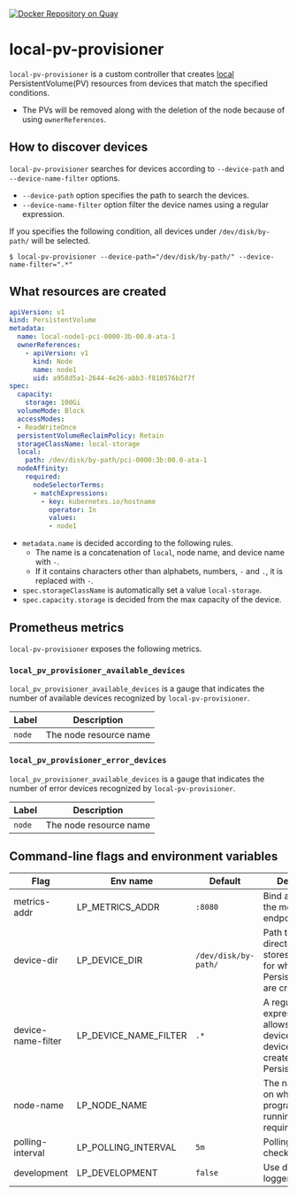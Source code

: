 [![Docker Repository on Quay](https://quay.io/repository/cybozu/local-pv-provisioner/status "Docker Repository on Quay")](https://quay.io/repository/cybozu/local-pv-provisioner)

local-pv-provisioner
====================

`local-pv-provisioner` is a custom controller that creates [local](https://kubernetes.io/docs/concepts/storage/volumes/#local) PersistentVolume(PV) resources from devices that match the specified conditions.

* The PVs will be removed along with the deletion of the node because of using `ownerReferences`.

## How to discover devices

`local-pv-provisioner` searches for devices according to `--device-path` and `--device-name-filter` options.

* `--device-path` option specifies the path to search the devices.
* `--device-name-filter` option filter the device names using a regular expression.

If you specifies the following condition, all devices under `/dev/disk/by-path/` will be selected.

```console
$ local-pv-provisioner --device-path="/dev/disk/by-path/" --device-name-filter=".*"
```

## What resources are created

```yaml
apiVersion: v1
kind: PersistentVolume
metadata:
  name: local-node1-pci-0000-3b-00.0-ata-1
  ownerReferences:
    - apiVersion: v1
      kind: Node
      name: node1
      uid: a958d5a1-2644-4e26-abb3-f810576b2f7f
spec:
  capacity:
    storage: 100Gi
  volumeMode: Block
  accessModes:
  - ReadWriteOnce
  persistentVolumeReclaimPolicy: Retain
  storageClassName: local-storage
  local:
    path: /dev/disk/by-path/pci-0000:3b:00.0-ata-1
  nodeAffinity:
    required:
      nodeSelectorTerms:
      - matchExpressions:
        - key: kubernetes.io/hostname
          operator: In
          values:
          - node1
```

* `metadata.name` is decided according to the following rules.
   * The name is a concatenation of `local`, node name, and device name with `-`.
   * If it contains characters other than alphabets, numbers, `-` and `.`, it is replaced with `-`.
* `spec.storageClassName` is automatically set a value `local-storage`.
* `spec.capacity.storage` is decided from the max capacity of the device.

## Prometheus metrics

`local-pv-provisioner` exposes the following metrics.

### `local_pv_provisioner_available_devices`

`local_pv_provisioner_available_devices` is a gauge that indicates the number of available devices recognized by `local-pv-provisioner`.

| Label  | Description            |
| ------ | ---------------------- |
| `node` | The node resource name |

### `local_pv_provisioner_error_devices`

`local_pv_provisioner_available_devices` is a gauge that indicates the number of error devices recognized by `local-pv-provisioner`.

| Label  | Description            |
| ------ | ---------------------- |
| `node` | The node resource name |

## Command-line flags and environment variables

| Flag               | Env name              | Default              | Description                                                                                         |
| ------------------ | --------------------- | -------------------- | --------------------------------------------------------------------------------------------------- |
| metrics-addr       | LP_METRICS_ADDR       | `:8080`              | Bind address for the metrics endpoint.                                                              |
| device-dir         | LP_DEVICE_DIR         | `/dev/disk/by-path/` | Path to the directory that stores the devices for which PersistentVolumes are created.              |
| device-name-filter | LP_DEVICE_NAME_FILTER | `.*`                 | A regular expression that allows selection of devices on device-idr to be created PersistentVolume. |
| node-name          | LP_NODE_NAME          |                      | The name of Node on which this program is running. It is a required flag.                           |
| polling-interval   | LP_POLLING_INTERVAL   | `5m`                 | Polling interval to check devices.                                                                  |
| development        | LP_DEVELOPMENT        | `false`              | Use development logger config.                                                                      |
